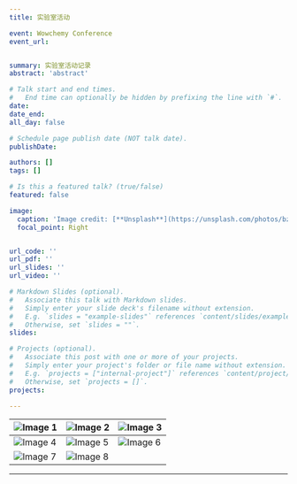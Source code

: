 ```yaml
---
title: 实验室活动

event: Wowchemy Conference
event_url:


summary: 实验室活动记录
abstract: 'abstract'

# Talk start and end times.
#   End time can optionally be hidden by prefixing the line with `#`.
date:
date_end:
all_day: false

# Schedule page publish date (NOT talk date).
publishDate:

authors: []
tags: []

# Is this a featured talk? (true/false)
featured: false

image:
  caption: 'Image credit: [**Unsplash**](https://unsplash.com/photos/bzdhc5b3Bxs)'
  focal_point: Right


url_code: ''
url_pdf: ''
url_slides: ''
url_video: ''

# Markdown Slides (optional).
#   Associate this talk with Markdown slides.
#   Simply enter your slide deck's filename without extension.
#   E.g. `slides = "example-slides"` references `content/slides/example-slides.md`.
#   Otherwise, set `slides = ""`.
slides:

# Projects (optional).
#   Associate this post with one or more of your projects.
#   Simply enter your project's folder or file name without extension.
#   E.g. `projects = ["internal-project"]` references `content/project/deep-learning/index.md`.
#   Otherwise, set `projects = []`.
projects:

---
```

| ![Image 1](pics/202306.jpg)    | ![Image 2](pics/202401.jpg)   | ![Image 3](pics/202406_1.jpg) |  
|--------------------------------|-------------------------------|-------------------------------|  
| ![Image 4](pics/202406_2.jpg)  | ![Image 5](pics/202406_3.jpg) | ![Image 6](pics/202406_4.jpg) |
| ![Image 7](pics/202506_1.jpg)  | ![Image 8](pics/202509_1.jpg) |                               |


---
